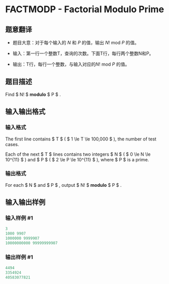 # FACTMODP - Factorial Modulo Prime

## 题意翻译

- 题目大意：对于每个输入的 $N$ 和 $P$ 的值，输出 $N!$ mod $P$ 的值。

- 输入：第一行一个整数T，查询的次数。下面T行，每行两个整数N和P。

- 输出：T行，每行一个整数，与输入对应的$N!$ mod $P$ 的值。

## 题目描述

Find $ N! $ **modulo** $ P $ .

## 输入输出格式

### 输入格式

The first line contains $ T $ ( $ 1 \le T \le 100,000 $ ), the number of test cases.

Each of the next $ T $ lines contains two integers $ N $ ( $ 0 \le N \le 10^{11} $ ) and $ P $ ( $ 2 \le P \le 10^{11} $ ), where $ P $ is a prime.

### 输出格式

For each $ N $ and $ P $ , output $ N! $ **modulo** $ P $ .

## 输入输出样例

### 输入样例 #1

```cpp
3
1000 9907
1000000 9999907
10000000000 99999999907
```


### 输出样例 #1

```cpp
4494
3354924
40583077821
```


